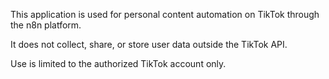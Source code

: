 This application is used for personal content automation on TikTok through the n8n platform.

It does not collect, share, or store user data outside the TikTok API.

Use is limited to the authorized TikTok account only.
